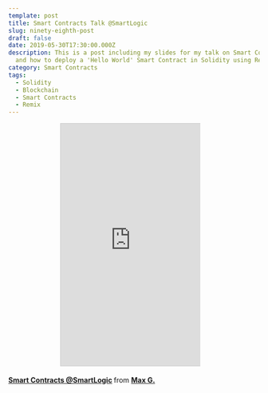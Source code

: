 ```yaml
---
template: post
title: Smart Contracts Talk @SmartLogic
slug: ninety-eighth-post
draft: false
date: 2019-05-30T17:30:00.000Z
description: This is a post including my slides for my talk on Smart Contracts
  and how to deploy a 'Hello World' Smart Contract in Solidity using Remix IDE.
category: Smart Contracts
tags:
  - Solidity
  - Blockchain
  - Smart Contracts
  - Remix
---
```

<p>
<figure class="video_container">
  <iframe src="https://www.slideshare.net/slideshow/embed_code/key/rPG00OOXpPxTrR" width="595" height="485" frameborder="0" marginwidth="0" marginheight="0" scrolling="no" style="border:1px solid #CCC; border-width:1px; margin-left:15%; margin-bottom:5px; max-width: 66%;" allowfullscreen>
</iframe> 
</figure>

<p style="margin-bottom:5px"> <strong> <a href="https://http://bit.ly/2EIGhQO" title="Smart Contracts @SmartLogic" target="_blank">Smart Contracts @SmartLogic</a> </strong> from <strong><a href="https://www.slideshare.net/MaxGoodman7" target="_blank">Max G.</a></strong> </p>